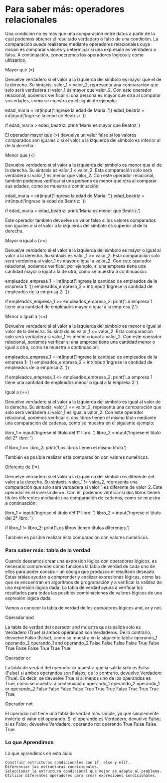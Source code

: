 # Para saber más: operadores relacionales

Una condición no es más que una comparación entre datos a partir de la cual podemos obtener el resultado verdadero o falso de una condición. La comparación puede realizarse mediante operadores relacionales cuya misión es comparar valores y determinar si una expresión es verdadera o falsa. A continuación, conoceremos los operadores lógicos y cómo utilizarlos.

Mayor que (>)

Devuelve verdadero si el valor a la izquierda del símbolo es mayor que el de la derecha. Su sintaxis, valor_1 > valor_2, representa una comparación que solo será verdadera si valor_1 es mayor que valor_2. Con este operador relacional, podemos verificar si una persona es mayor que otra al comparar sus edades, como se muestra en el siguiente ejemplo:

edad_maria = int(input('Ingrese la edad de María: '))
edad_beatriz = int(input('Ingrese la edad de Beatriz: '))

if edad_maria > edad_beatriz:
  print('María es mayor que Beatriz.')

El operador mayor que (>) devuelve un valor falso si los valores comparados son iguales o si el valor a la izquierda del símbolo es inferior al de la derecha.

Menor que (<)

Devuelve verdadero si el valor a la izquierda del símbolo es menor que el de la derecha. Su sintaxis es valor_1 < valor_2. Esta comparación solo será verdadera si valor_1 es menor que valor_2. Con este operador relacional, también podemos verificar si una persona es menor que otra al comparar sus edades, como se muestra a continuación:

edad_maria = int(input('Ingrese la edad de María: '))
edad_beatriz = int(input('Ingrese la edad de Beatriz: '))

if edad_maria < edad_beatriz:
  print('María es menor que Beatriz.')

Este operador también devuelve un valor falso si los valores comparados son iguales o si el valor a la izquierda del símbolo es superior al de la derecha.

Mayor o igual a (>=)

Devuelve verdadero si el valor a la izquierda del símbolo es mayor o igual al valor a la derecha. Su sintaxis es valor_1 >= valor_2. Esta comparación solo será verdadera si valor_1 es mayor o igual a valor_2. Con este operador relacional, podemos verificar, por ejemplo, si una empresa tiene una cantidad mayor o igual a la de otra, como se muestra a continuación:

empleados_empresa_1 = int(input('Ingrese la cantidad de empleados de la empresa 1: '))
empleados_empresa_2 = int(input('Ingrese la cantidad de empleados de la empresa 2: '))

if empleados_empresa_1 >= empleados_empresa_2:
  print('La empresa 1 tiene una cantidad de empleados mayor o igual a la empresa 2.')

Menor o igual a (<=)

Devuelve verdadero si el valor a la izquierda del símbolo es menor o igual al valor de la derecha. Su sintaxis es valor_1 <= valor_2. Esta comparación solo será verdadera si valor_1 es menor o igual a valor_2. Con este operador relacional, podemos verificar si una empresa tiene una cantidad menor o igual a otra, como se muestra a continuación:

empleados_empresa_1 = int(input('Ingrese la cantidad de empleados de la empresa 1: '))
empleados_empresa_2 = int(input('Ingrese la cantidad de empleados de la empresa 2: '))

if empleados_empresa_1 <= empleados_empresa_2:
  print('La empresa 1 tiene una cantidad de empleados menor o igual a la empresa 2.')

Igual a (==)

Devuelve verdadero si el valor a la izquierda del símbolo es igual al valor de la derecha. Su sintaxis, valor_1 == valor_2, representa una comparación que solo será verdadera si valor_1 es igual a valor_2. Con este operador relacional, podemos verificar si dos libros tienen el mismo título mediante una comparación de cadenas, como se muestra en el siguiente ejemplo:

libro_1 = input('Ingrese el título del 1° libro: ')
libro_2 = input('Ingrese el título del 2° libro: ')

if libro_1 == libro_2:
  print('Los libros tienen el mismo título.')

También es posible realizar esta comparación con valores numéricos.

Diferente de (!=)

Devuelve verdadero si el valor a la izquierda del símbolo es diferente del valor a la derecha. Su sintaxis, valor_1 != valor_2, representa una comparación que solo será verdadera si valor_1 es diferente de valor_2. Este operador es el inverso de ==. Con él, podemos verificar si dos libros tienen títulos diferentes mediante una comparación de cadenas, como se muestra a continuación:

libro_1 = input('Ingrese el título del 1° libro: ')
libro_2 = input('Ingrese el título del 2° libro: ')

if libro_1 != libro_2:
  print('Los libros tienen títulos diferentes.')

También es posible realizar esta comparación con valores numéricos.

### Para saber más: tabla de la verdad

Cuando deseamos crear una expresión lógica con operadores lógicos, es necesario comprender cómo funciona la tabla de verdad de cada uno de ellos para poder construir un código que produzca el resultado deseado. Estas tablas ayudan a comprender y analizar expresiones lógicas, como las que se encuentran en algoritmos de programación y a verificar la validez de una expresión lógica dada. La tabla de verdad ayuda a verificar los resultados para todas las posibles combinaciones de valores lógicos de una expresión lógica dada.

Vamos a conocer la tabla de verdad de los operadores lógicos and, or y not.

Operador and

La tabla de verdad del operador and muestra que la salida solo es Verdadero (True) si ambos operandos son Verdaderos. De lo contrario, devuelve Falso (False), como se muestra en la siguiente tabla:
operando_1	operando_2	operando_1 and operando_2
False	        False	False
False	        True	False
True	       False	False
True	        True	True

Operador or

La tabla de verdad del operador or muestra que la salida solo es Falso (False) si ambos operandos son Falsos; de lo contrario, devuelve Verdadero (True). Es decir, se devuelve True si al menos uno de los operandos es True, como se muestra a continuación:
operando_1	operando_2	operando_1 or operando_2
False	       False	False
False	        True	True
True	       False	True
True	        True	True

Operador not

El operador not tiene una tabla de verdad más simple, ya que simplemente invierte el valor del operando. Si el operando es Verdadero, devuelve Falso; si es Falso, devuelve Verdadero.
operando	not operando
True	      False
False	      True

### Lo que Aprendimos


Lo que aprendimos en esta aula:

    Construir estructuras condicionales con if, else y elif.
    Diferenciar las estructuras condicionales.
    Seleccionar la estructura condicional que mejor se adapte al problema.
    Utilizar diferentes operadores para crear expresiones condicionales.

